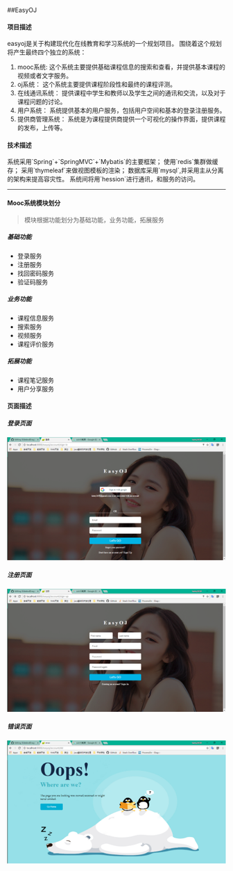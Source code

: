 ##EasyOJ 
#### 项目描述
easyoj是关于构建现代化在线教育和学习系统的一个规划项目。
围绕着这个规划将产生最终四个独立的系统：
1. mooc系统:
这个系统主要提供基础课程信息的搜索和查看，并提供基本课程的视频或者文字服务。
2. oj系统：
这个系统主要提供课程阶段性和最终的课程评测。
3. 在线通讯系统：
提供课程中学生和教师以及学生之间的通讯和交流，以及对于课程问题的讨论。
4. 用户系统：
系统提供基本的用户服务，包括用户空间和基本的登录注册服务。
5. 提供商管理系统：
系统是为课程提供商提供一个可视化的操作界面，提供课程的发布，上传等。

#### 技术描述
<p>
系统采用`Spring`+`SpringMVC`+`Mybatis`的主要框架；
使用`redis`集群做缓存；
采用`thymeleaf`来做视图模板的渲染；
数据库采用`mysql`,并采用主从分离的架构来提高容灾性。
系统间将用`hession`进行通讯，和服务的访问。
</p>

----------------------
#### Mooc系统模块划分
> 模块根据功能划分为基础功能，业务功能，拓展服务
##### 基础功能
- 登录服务
- 注册服务
- 找回密码服务
- 验证码服务
##### 业务功能
- 课程信息服务
- 搜索服务
- 视频服务
- 课程评价服务
##### 拓展功能
- 课程笔记服务
- 用户分享服务

#### 页面描述
##### 登录页面
![登录](shot/sign-in.png)
##### 注册页面
![注册](shot/sign-up.png)
##### 错误页面
![错误](shot/error.png)
